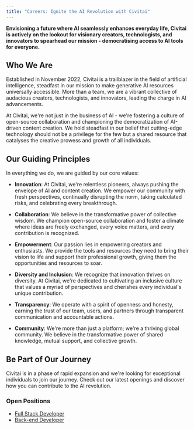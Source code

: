 ```yaml
---
title: "Careers: Ignite the AI Revolution with Civitai"
---
```


**Envisioning a future where AI seamlessly enhances everyday life, Civitai is actively on the lookout for visionary creators, technologists, and innovators to spearhead our mission - democratising access to AI tools for everyone.**

## Who We Are
Established in November 2022, Civitai is a trailblazer in the field of artificial intelligence, steadfast in our mission to make generative AI resources universally accessible. More than a team, we are a vibrant collective of audacious creators, technologists, and innovators, leading the charge in AI advancements.

At Civitai, we're not just in the business of AI - we're fostering a culture of open-source collaboration and championing the democratization of AI-driven content creation. We hold steadfast in our belief that cutting-edge technology should not be a privilege for the few but a shared resource that catalyses the creative prowess and growth of all individuals.

## Our Guiding Principles
In everything we do, we are guided by our core values:

- **Innovation**: At Civitai, we're relentless pioneers, always pushing the envelope of AI and content creation. We empower our community with fresh perspectives, continually disrupting the norm, taking calculated risks, and celebrating every breakthrough.

- **Collaboration**: We believe in the transformative power of collective wisdom. We champion open-source collaboration and foster a climate where ideas are freely exchanged, every voice matters, and every contribution is recognized.

- **Empowerment**: Our passion lies in empowering creators and enthusiasts. We provide the tools and resources they need to bring their vision to life and support their professional growth, giving them the opportunities and resources to soar.

- **Diversity and Inclusion**: We recognize that innovation thrives on diversity. At Civitai, we're dedicated to cultivating an inclusive culture that values a myriad of perspectives and cherishes every individual's unique contribution.

- **Transparency**: We operate with a spirit of openness and honesty, earning the trust of our team, users, and partners through transparent communication and accountable actions.

- **Community**: We're more than just a platform; we're a thriving global community. We believe in the transformative power of shared knowledge, mutual support, and collective growth.

## Be Part of Our Journey
Civitai is in a phase of rapid expansion and we're looking for exceptional individuals to join our journey. Check out our latest openings and discover how you can contribute to the AI revolution.

### Open Positions
- [Full Stack Developer](/content/careers/full-stack-dev)
- [Back-end Developer](/content/careers/back-end-dev)
